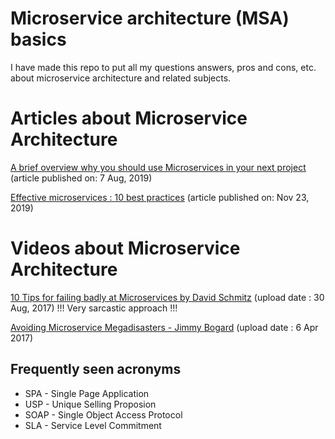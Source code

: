 # Microservice architecture (MSA) basics
I have made this repo to put all my questions answers, pros and cons, etc. about microservice architecture and related subjects.

# Articles about Microservice Architecture
[A brief overview why you should use Microservices in your next project](https://towardsdatascience.com/microservice-architecture-a-brief-overview-and-why-you-should-use-it-in-your-next-project-a17b6e19adfd) (article published on: 7 Aug, 2019)

[Effective microservices : 10 best practices](https://towardsdatascience.com/effective-microservices-10-best-practices-c6e4ba0c6ee2) (article published on: Nov 23, 2019)

# Videos about Microservice Architecture
[10 Tips for failing badly at Microservices by David Schmitz](https://www.youtube.com/watch?v=X0tjziAQfNQ) (upload date : 30 Aug, 2017) !!! Very sarcastic approach !!!

[Avoiding Microservice Megadisasters - Jimmy Bogard](https://www.youtube.com/watch?v=gfh-VCTwMw8) (upload date : 6 Apr 2017)

## Frequently seen acronyms
- SPA - Single Page Application
- USP - Unique Selling Proposion
- SOAP - Single Object Access Protocol
- SLA - Service Level Commitment
